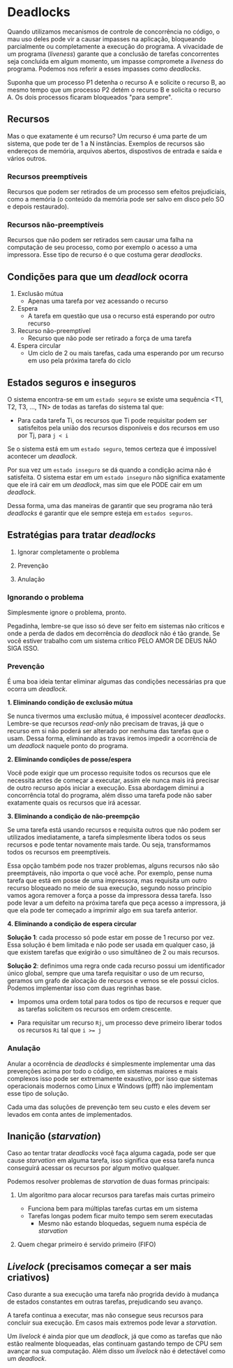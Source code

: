 # Deadlocks

Quando utilizamos mecanismos de controle de concorrência no código, o mau uso deles pode vir a causar impasses na aplicação, bloqueando parcialmente ou completamente a execução do programa. A vivacidade de um programa (_liveness_) garante que a conclusão de tarefas concorrentes seja concluida em algum momento, um impasse compromete a _liveness_ do programa. Podemos nos referir a esses impasses como _deadlocks_.

Suponha que um processo P1 detenha o recurso A e solicite o recurso B, ao mesmo tempo que um processo P2 detém o recurso B e solicita o recurso A. Os dois processos ficaram bloqueados "para sempre".

## Recursos

Mas o que exatamente é um recurso? Um recurso é uma parte de um sistema, que pode ter de 1 a N instâncias. Exemplos de recursos são endereços de memória, arquivos abertos, dispostivos de entrada e saída e vários outros.

### Recursos preemptíveis

Recursos que podem ser retirados de um processo sem efeitos prejudiciais, como a memória (o conteúdo da memória pode ser salvo em disco pelo SO e depois restaurado).

### Recursos não-preemptíveis

Recursos que não podem ser retirados sem causar uma falha na computação de seu processo, como por exemplo o acesso a uma impressora. Esse tipo de recurso é o que costuma gerar _deadlocks_.

## Condições para que um _deadlock_ ocorra

1. Exclusão mútua
    - Apenas uma tarefa por vez acessando o recurso
2. Espera
    - A tarefa em questão que usa o recurso está esperando por outro recurso
3. Recurso não-preemptível
    - Recurso que não pode ser retirado a força de uma tarefa
4. Espera circular
    - Um ciclo de 2 ou mais tarefas, cada uma esperando por um recurso em uso pela próxima tarefa do ciclo

## Estados seguros e inseguros

O sistema encontra-se em um `estado seguro` se existe uma sequência <T1, T2, T3, ..., TN> de todas as tarefas do sistema tal que:

- Para cada tarefa Ti, os recursos que Ti pode requisitar podem ser satisfeitos pela união dos recursos disponíveis e dos recursos em uso por Tj, para `j < i`

Se o sistema está em um `estado seguro`, temos certeza que é impossível acontecer um _deadlock_.

Por sua vez um `estado inseguro` se dá quando a condição acima não é satisfeita. O sistema estar em um `estado inseguro` não significa exatamente que ele irá cair em um _deadlock_, mas sim que ele PODE cair em um _deadlock_.

Dessa forma, uma das maneiras de garantir que seu programa não terá _deadlocks_ é garantir que ele sempre esteja em `estados seguros`.

## Estratégias para tratar _deadlocks_

1. Ignorar completamente o problema

2. Prevenção

3. Anulação

### Ignorando o problema

Simplesmente ignore o problema, pronto.

Pegadinha, lembre-se que isso só deve ser feito em sistemas não críticos e onde a perda de dados em decorrência do _deadlock_ não é tão grande. Se você estiver trabalho com um sistema crítico PELO AMOR DE DEUS NÃO SIGA ISSO.

### Prevenção

É uma boa ideia tentar eliminar algumas das condições necessárias pra que ocorra um _deadlock_.

**1. Eliminando condição de exclusão mútua**

Se nunca tivermos uma exclusão mútua, é impossível acontecer _deadlocks_. Lembre-se que recursos _read-only_ não precisam de travas, já que o recurso em si não poderá ser alterado por nenhuma das tarefas que o usam. Dessa forma, eliminando as travas iremos impedir a ocorrência de um _deadlock_ naquele ponto do programa. 

**2. Eliminando condições de posse/espera**

Você pode exigir que um processo requisite todos os recursos que ele necessita antes de começar a executar, assim ele nunca mais irá precisar de outro recurso após iniciar a execução. Essa abordagem diminui a concorrência total do programa, além disso uma tarefa pode não saber exatamente quais os recursos que irá acessar.

**3. Eliminando a condição de não-preempção**

Se uma tarefa está usando recursos e requisita outros que não podem ser utilizados imediatamente, a tarefa simplesmente libera todos os seus recursos e pode tentar novamente mais tarde. Ou seja, transformamos todos os recursos em preemptíveis.

Essa opção também pode nos trazer problemas, alguns recursos não são preemptáveis, não importa o que você ache. Por exemplo, pense numa tarefa que está em posse de uma impressora, mas requisita um outro recurso bloqueado no meio de sua execução, segundo nosso princípio vamos agora remover a força a posse da impressora dessa tarefa. Isso pode levar a um defeito na próxima tarefa que peça acesso a impressora, já que ela pode ter começado a imprimir algo em sua tarefa anterior.

**4. Eliminando a condição de espera circular**

**Solução 1**: cada processo só pode estar em posse de 1 recurso por vez. Essa solução é bem limitada e não pode ser usada em qualquer caso, já que existem tarefas que exigirão o uso simultâneo de 2 ou mais recursos.

**Solução 2**: definimos uma regra onde cada recurso possui um identificador único global, sempre que uma tarefa requisitar o uso de um recurso, geramos um grafo de alocação de recursos e vemos se ele possui ciclos. Podemos implementar isso com duas regrinhas base.

- Impomos uma ordem total para todos os tipo de recursos e requer que as tarefas solicitem os recursos em ordem crescente.

- Para requisitar um recurso `Rj`, um processo deve primeiro liberar todos os recursos `Ri` tal que `i >= j`

### Anulação 

Anular a ocorrência de _deadlocks_ é simplesmente implementar uma das prevenções acima por todo o código, em sistemas maiores e mais complexos isso pode ser extremamente exaustivo, por isso que sistemas operacionais modernos como Linux e Windows (pfff) não implementam esse tipo de solução.

Cada uma das soluções de prevenção tem seu custo e eles devem ser levados em conta antes de implementados.

## Inanição (_starvation_)

Caso ao tentar tratar _deadlocks_ você faça alguma cagada, pode ser que cause _starvation_ em alguma tarefa, isso significa que essa tarefa nunca conseguirá acessar os recursos por algum motivo qualquer.

Podemos resolver problemas de _starvation_ de duas formas principais:

1. Um algoritmo para alocar recursos para tarefas mais curtas primeiro
    - Funciona bem para múltiplas tarefas curtas em um sistema
    - Tarefas longas podem ficar muito tempo sem serem executadas
        - Mesmo não estando bloquedas, seguem numa espécia de _starvation_

2. Quem chegar primeiro é servido primeiro (FIFO)

## _Livelock_ (precisamos começar a ser mais criativos)

Caso durante a sua execução uma tarefa não progrida devido à mudança de estados constantes em outras tarefas, prejudicando seu avanço.

A tarefa continua a executar, mas não consegue seus recursos para concluir sua execução. Em casos mais extremos pode levar a _starvation_.

Um _livelock_ é ainda pior que um _deadlock_, já que como as tarefas que não estão realmente bloqueadas, elas continuam gastando tempo de CPU sem avançar na sua computação. Além disso um _livelock_ não é detectável como um _deadlock_.